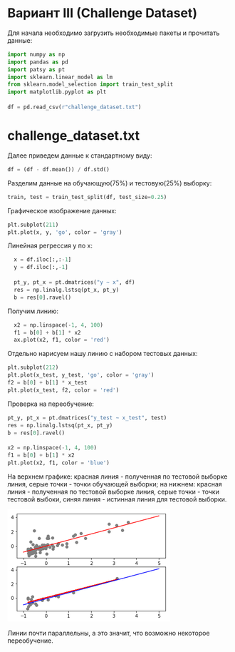 ﻿Вариант III (Challenge Dataset)
==
Для начала необходимо загрузить необходимые пакеты и прочитать данные:
```python
import numpy as np
import pandas as pd
import patsy as pt
import sklearn.linear_model as lm
from sklearn.model_selection import train_test_split
import matplotlib.pyplot as plt

df = pd.read_csv(r"challenge_dataset.txt")
```
challenge_dataset.txt
==
Далее приведем данные к стандартному виду:
```python
df = (df - df.mean()) / df.std()
```
Разделим данные на обучающую(75%) и тестовую(25%) выборку:
```python
train, test = train_test_split(df, test_size=0.25)
```
Графическое изображение данных:
```python
plt.subplot(211)
plt.plot(x, y, 'go', color = 'gray')
```
Линейная регрессия y по x:
```python
  x = df.iloc[:,:-1]
  y = df.iloc[:,-1]

  pt_y, pt_x = pt.dmatrices("y ~ x", df)
  res = np.linalg.lstsq(pt_x, pt_y)
  b = res[0].ravel()
```
Получим линию:
```python
  x2 = np.linspace(-1, 4, 100)
  f1 = b[0] + b[1] * x2 
  ax.plot(x2, f1, color = 'red')
```
Отдельно нарисуем нашу линию с набором тестовых данных:
```python
plt.subplot(212)
plt.plot(x_test, y_test, 'go', color = 'gray')
f2 = b[0] + b[1] * x_test
plt.plot(x_test, f2, color = 'red')
```
Проверка на переобучение:
```python
pt_y, pt_x = pt.dmatrices("y_test ~ x_test", test)
res = np.linalg.lstsq(pt_x, pt_y)
b = res[0].ravel()

x2 = np.linspace(-1, 4, 100)
f1 = b[0] + b[1] * x2 
plt.plot(x2, f1, color = 'blue')
```
На верхнем графике: красная линия - полученная по тестовой выборке линия, серые точки - точки обучающей выборки; на нижнем: красная линия - полученная по тестовой выборке линия, серые точки - точки тестовой выбоки, синяя линия - истинная линия для тестовой выборки.

![](pngs/1.png)

Линии почти параллельны, а это значит, что возможно некоторое переобучение.
